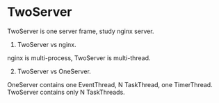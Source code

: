 TwoServer
=========

TwoServer is one server frame, study nginx server.

1. TwoServer vs nginx.

nginx is multi-process, TwoServer is multi-thread.

2. TwoServer vs OneServer.

OneServer contains one EventThread, N TaskThread, one TimerThread.
TwoServer contains only N TaskThreads.



